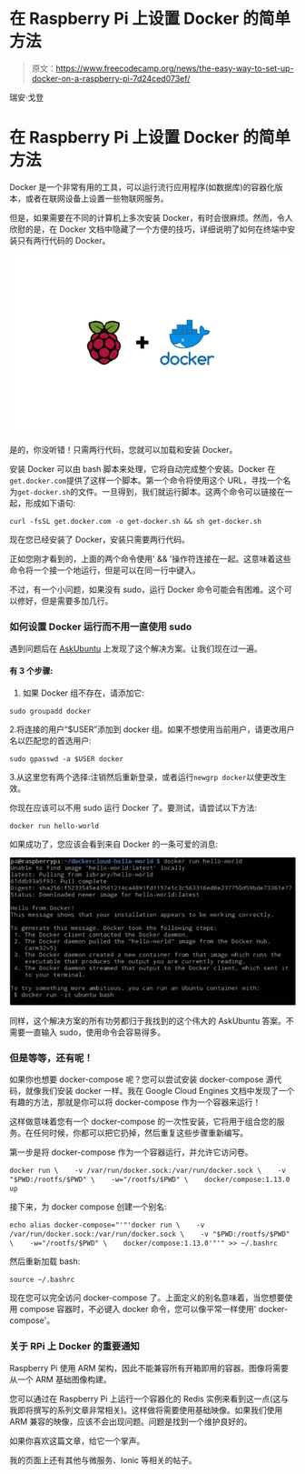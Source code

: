 # 在 Raspberry Pi 上设置 Docker 的简单方法

> 原文：<https://www.freecodecamp.org/news/the-easy-way-to-set-up-docker-on-a-raspberry-pi-7d24ced073ef/>

瑞安·戈登

# 在 Raspberry Pi 上设置 Docker 的简单方法

Docker 是一个非常有用的工具，可以运行流行应用程序(如数据库)的容器化版本，或者在联网设备上设置一些物联网服务。

但是，如果需要在不同的计算机上多次安装 Docker，有时会很麻烦。然而，令人欣慰的是，在 Docker 文档中隐藏了一个方便的技巧，详细说明了如何在终端中安装只有两行代码的 Docker。

![furVV9L-htV7JcYivVuH9OFp17YIHkfqzKeX](img/8f097bd15629a5ef4586a44257bf5f1a.png)

是的，你没听错！只需两行代码，您就可以加载和安装 Docker。

安装 Docker 可以由 bash 脚本来处理，它将自动完成整个安装。Docker 在`get.docker.com`提供了这样一个脚本。第一个命令将使用这个 URL，寻找一个名为`get-docker.sh`的文件。一旦得到，我们就运行脚本。这两个命令可以链接在一起，形成如下语句:

```
curl -fsSL get.docker.com -o get-docker.sh && sh get-docker.sh
```

现在您已经安装了 Docker，安装只需要两行代码。

正如您刚才看到的，上面的两个命令使用' && '操作符连接在一起。这意味着这些命令将一个接一个地运行，但是可以在同一行中键入。

不过，有一个小问题，如果没有 sudo，运行 Docker 命令可能会有困难。这个可以修好，但是需要多加几行。

### 如何设置 Docker 运行而不用一直使用 sudo

遇到问题后在 [AskUbuntu](https://askubuntu.com/questions/477551/how-can-i-use-docker-without-sudo) 上发现了这个解决方案。让我们现在过一遍。

#### 有 3 个步骤:

1.  如果 Docker 组不存在，请添加它:

```
sudo groupadd docker
```

2.将连接的用户“$USER”添加到 docker 组。如果不想使用当前用户，请更改用户名以匹配您的首选用户:

```
sudo gpasswd -a $USER docker
```

3.从这里您有两个选择:注销然后重新登录，或者运行`newgrp docker`以使更改生效。

你现在应该可以不用 sudo 运行 Docker 了。要测试，请尝试以下方法:

```
docker run hello-world
```

如果成功了，您应该会看到来自 Docker 的一条可爱的消息:

![TAfV1RgUTurTJwxhQcKjGkMoNF6xbN7hxuek](img/2424ebb7d612c0c91d8bde5e02edf2fb.png)

同样，这个解决方案的所有功劳都归于我找到的这个伟大的 AskUbuntu 答案。不需要一直输入 sudo，使用命令会容易得多。

### 但是等等，还有呢！

如果你也想要 docker-compose 呢？您可以尝试安装 docker-compose 源代码，就像我们安装 docker 一样。我在 Google Cloud Engines 文档中发现了一个有趣的方法，那就是你可以将 docker-compose 作为一个容器来运行！

这样做意味着您有一个 docker-compose 的一次性安装，它将用于组合您的服务。在任何时候，你都可以把它扔掉，然后重复这些步骤重新编写。

第一步是将 docker-compose 作为一个容器运行，并允许它访问卷。

```
docker run \    -v /var/run/docker.sock:/var/run/docker.sock \    -v "$PWD:/rootfs/$PWD" \    -w="/rootfs/$PWD" \    docker/compose:1.13.0 up
```

接下来，为 docker compose 创建一个别名:

```
echo alias docker-compose="'"'docker run \    -v /var/run/docker.sock:/var/run/docker.sock \    -v "$PWD:/rootfs/$PWD" \    -w="/rootfs/$PWD" \    docker/compose:1.13.0'"'" >> ~/.bashrc
```

然后重新加载 bash:

```
source ~/.bashrc
```

现在您可以完全访问 docker-compose 了。上面定义的别名意味着，当您想要使用 compose 容器时，不必键入 docker 命令，您可以像平常一样使用' docker-compose'。

### 关于 RPi 上 Docker 的重要通知

Raspberry Pi 使用 ARM 架构，因此不能兼容所有开箱即用的容器。图像将需要从一个 ARM 基础图像构建。

您可以通过在 Raspberry Pi 上运行一个容器化的 Redis 实例来看到这一点(这与我即将撰写的系列文章非常相关)。这样做将需要使用基础映像。如果我们使用 ARM 兼容的映像，应该不会出现问题。问题是找到一个维护良好的。

如果你喜欢这篇文章，给它一个掌声。

我的页面上还有其他与微服务、Ionic 等相关的帖子。